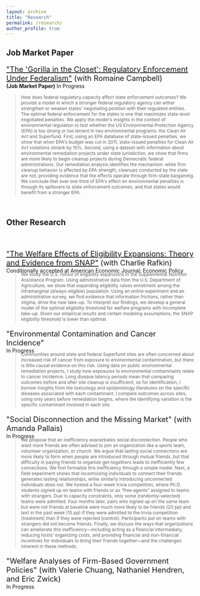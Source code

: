 ```yaml
---
layout: archive
title: "Research"
permalink: /research/
author_profile: true
---
```


## Job Market Paper

<p style="font-size:20px; "> <a href="http://jenna-anders.github.io/files/ac_epa1.pdf" target="_blank">"The 'Gorilla in the Closet': Regulatory Enforcement Under Federalism"</a> (with Romaine Campbell) </p>
<p style="font-size:14px; margin-top:-20px; ">  <b>(Job Market Paper)</b> In Progress </p>

> <p style="font-size:12px;"> How does federal regulatory capacity affect state enforcement outcomes? We provide a model in which a stronger federal regulatory agency can either strengthen or weaken states' negotiating position with their regulated entities. The optimal federal enforcement for the states is one that maximizes state-level negotiated penalties. We apply the model's insights in the context of environmental regulation to test whether the US Environmental Protection Agency (EPA) is too strong or too lenient in two environmental programs: the Clean Air Act and Superfund. First, using an EPA database of state-issued penalties, we show that when EPA's budget was cut in 2011, state-issued penalties for Clean Air Act violations shrank by 15%. Second, using a dataset with information about environmental remediation projects under state jurisdiction, we show that firms are more likely to begin cleanup projects during Democratic federal administrations. Our remediation analysis identifies the mechanism: while firm cleanup behavior is affected by EPA strength, cleanups conducted by the state are not, providing evidence that the effects operate through firm-state bargaining. We conclude that over one third of EPA's effect on environmental penalties is through its spillovers to state enforcement outcomes, and that states would benefit from a stronger EPA.</p>

<br>

## Other Research
<p style="font-size:20px; margin-top: 60px; "> <a href="http://jenna-anders.github.io/files/ar_eligibility.pdf" target="_blank">"The Welfare Effects of Eligibility Expansions: Theory and Evidence from SNAP"</a> (with Charlie Rafkin) </p>
<p style="font-size:14px; margin-top:-20px; margin-bottom:-20px;"> Conditionally accepted at American Economic Journal: Economic Policy </p>

> <p style="font-size:12px;"> We study the U.S. rollout of eligibility expansions in the Supplemental Nutrition Assistance Program. Using administrative data from the U.S. Department of Agriculture, we show that expanding eligibility raises enrollment among the inframarginal (always-eligible) population. Using an online experiment and an administrative survey, we find evidence that information frictions, rather than stigma, drive the new take-up. To interpret our findings, we develop a general model of the optimal eligibility threshold for welfare programs with incomplete take-up. Given our empirical results and certain modeling assumptions, the SNAP eligibility threshold is lower than optimal.</p>

<p style="font-size:20px; margin-top:20px; ">"Environmental Contamination and Cancer Incidence" </p>
<p style="font-size:14px; margin-top:-20px;  margin-bottom:-20px;">  In Progress </p>

> <p style="font-size:12px;"> Communities around state and federal Superfund sites are often concerned about increased risk of cancer from exposure to environmental contamination, but there is little causal evidence on this risk. Using data on public environmental remediation projects, I study how exposures to environmental contaminants relate to cancer incidence. Long disease latency periods mean that comparing outcomes before and after site cleanup is insufficient, so for identification, I borrow insights from the toxicology and epidemiology literatures on the specific diseases associated with each contaminant. I compare outcomes across sites, using only years before remediation begins, where the identifying variation is the specific contaminant involved in each site.</p>


<p style="font-size:20px; margin-top:20px ">"Social Disconnection and the Missing Market" (with Amanda Pallais) </p>
<p style="font-size:14px; margin-top:-20px;  margin-bottom:-20px;">  In Progress </p>

> <p style="font-size:12px;">We propose that an inefficiency exacerbates social disconnection. People who want more friends are often advised to join an organization like a sports team, volunteer organization, or church. We argue that lasting social connections are more likely to form when people are introduced through mutual friends, but that difficulty in paying friends to organize get-togethers leads to inefficiently few connections. We first formalize this inefficiency through a simple model. Next, a field experiment shows that incentivizing individuals to connect their friends generates lasting relationships, while similarly introducing unconnected individuals does not. We hosted a four-week trivia competition, where Ph.D. students signed up on teams with friends or as “free agents” assigned to teams with strangers. Due to capacity constraints, only some (randomly-selected) teams were admitted. Four months later, pairs who signed up on the same team but were not friends at baseline were much more likely to be friends (20 pp) and text in the past week (15 pp) if they were admitted to the trivia competition (treatment) than if they were rejected (control). Participants put on teams with strangers did not become friends. Finally, we discuss the ways that organizations can ameliorate this inefficiency—including acting as a financial intermediary, reducing hosts’ organizing costs, and providing financial and non-financial incentives for individuals to bring their friends together—and the challenges inherent in these methods. </p>


<p style="font-size:20px; margin-top:20px; ">"Welfare Analyses of Firm-Based Government Policies" (with Valerie Chuang, Nathaniel Hendren, and Eric Zwick)</p>
<p style="font-size:14px; margin-top:-20px;  margin-bottom:-20px;">  In Progress </p>
